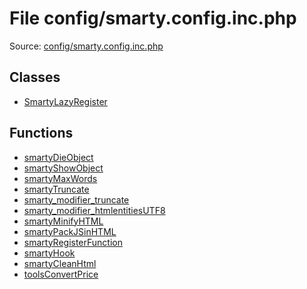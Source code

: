 File config/smarty.config.inc.php
=========
Source: [config/smarty.config.inc.php](https://github.com/PrestaShop/PrestaShop/blob/1.6.1.1/config/smarty.config.inc.php)


Classes
-------

* [SmartyLazyRegister](class.SmartyLazyRegister)

Functions
---------

* [smartyDieObject](function.smartyDieObject)
* [smartyShowObject](function.smartyShowObject)
* [smartyMaxWords](function.smartyMaxWords)
* [smartyTruncate](function.smartyTruncate)
* [smarty_modifier_truncate](function.smarty_modifier_truncate)
* [smarty_modifier_htmlentitiesUTF8](function.smarty_modifier_htmlentitiesUTF8)
* [smartyMinifyHTML](function.smartyMinifyHTML)
* [smartyPackJSinHTML](function.smartyPackJSinHTML)
* [smartyRegisterFunction](function.smartyRegisterFunction)
* [smartyHook](function.smartyHook)
* [smartyCleanHtml](function.smartyCleanHtml)
* [toolsConvertPrice](function.toolsConvertPrice)
